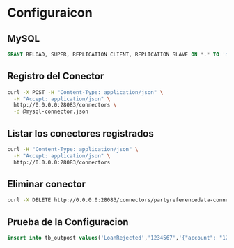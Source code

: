 

# Configuraicon

## MySQL

```sql
GRANT RELOAD, SUPER, REPLICATION CLIENT, REPLICATION SLAVE ON *.* TO 'microservicio'@'%' IDENTIFIED BY 'secr3t!';
```

## Registro del Conector

```sh
curl -X POST -H "Content-Type: application/json" \
  -H "Accept: application/json" \
  http://0.0.0.0:28083/connectors \
  -d @mysql-connector.json
```

## Listar los conectores registrados

```sh
curl -H "Content-Type: application/json" \
  -H "Accept: application/json" \
  http://0.0.0.0:28083/connectors
```

## Eliminar conector

```sh
curl -X DELETE http://0.0.0.0:28083/connectors/partyreferencedata-connector
```

## Prueba de la Configuracion

```sql
insert into tb_outpost values('LoanRejected','1234567','{"account": "1234-3234-2334-2345"}');
```
